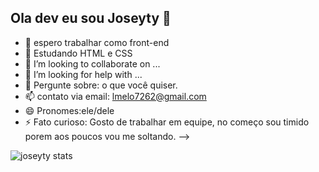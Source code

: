 ## Ola dev eu sou Joseyty 👋

- 🔭 espero trabalhar como front-end 
- 🌱 Estudando HTML e CSS
- 👯 I’m looking to collaborate on ...
- 🤔 I’m looking for help with ...
- 💬 Pergunte sobre: o que você quiser.
- 📫 contato via email: lmelo7262@gmail.com 
- 😄 Pronomes:ele/dele
- ⚡ Fato curioso: Gosto de trabalhar em equipe, no começo sou timido porem aos poucos vou me soltando.
-->

![joseyty stats](https://github-readme-stats.vercel.app/api?username=joseyty&show_icons=true&theme=tokyonight)

            
            
           
 
   
  
          
